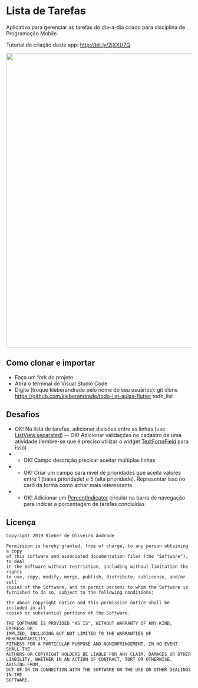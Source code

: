 # Lista de Tarefas

Aplicativo para gerenciar as tarefas do dia-a-dia criado para disciplina de Programação Mobile.

Tutorial de criação deste app: http://bit.ly/2jXXU7Q

<p align="center">
    <img src="https://miro.medium.com/max/1440/1*oUhhTFGunBMuh4Av-7rR7A.png" width="800"/>
</p>

## Como clonar e importar

-   Faça um fork do projeto
-   Abra o terminal do Visual Studio Code
-   Digite (troque kleberandrade pelo nome do seu usuários): git clone https://github.com/kleberandrade/todo-list-aulas-flutter todo_list

## Desafios

- OK!  Na lista de tarefas, adicionar divisões entre as linhas (use [ListView.separated](https://api.flutter.dev/flutter/widgets/ListView/ListView.separated.html))
-- OK!   Adicionar validações no cadastro de uma atividade (lembre-se que é preciso utilizar o widget [TextFormField](https://api.flutter.dev/flutter/material/TextFormField-class.html) para isso)
-  - OK! Campo descrição precisar aceitar múltiplas linhas
-  - OK! Criar um campo para nível de prioridades que aceita valores entre 1 (baixa prioridade) e 5 (alta prioridade). Representar isso no card da forma como achar mais interessante.
-  - OK! Adicionar um [PercentIndicator](https://pub.dev/packages/percent_indicator) circular na barra de navegação para indicar a porcentagem de tarefas concluídas

## Licença

    Copyright 2019 Kleber de Oliveira Andrade
    
    Permission is hereby granted, free of charge, to any person obtaining a copy
    of this software and associated documentation files (the "Software"), to deal
    in the Software without restriction, including without limitation the rights
    to use, copy, modify, merge, publish, distribute, sublicense, and/or sell
    copies of the Software, and to permit persons to whom the Software is
    furnished to do so, subject to the following conditions:
    
    The above copyright notice and this permission notice shall be included in all
    copies or substantial portions of the Software.
    
    THE SOFTWARE IS PROVIDED "AS IS", WITHOUT WARRANTY OF ANY KIND, EXPRESS OR
    IMPLIED, INCLUDING BUT NOT LIMITED TO THE WARRANTIES OF MERCHANTABILITY,
    FITNESS FOR A PARTICULAR PURPOSE AND NONINFRINGEMENT. IN NO EVENT SHALL THE
    AUTHORS OR COPYRIGHT HOLDERS BE LIABLE FOR ANY CLAIM, DAMAGES OR OTHER
    LIABILITY, WHETHER IN AN ACTION OF CONTRACT, TORT OR OTHERWISE, ARISING FROM,
    OUT OF OR IN CONNECTION WITH THE SOFTWARE OR THE USE OR OTHER DEALINGS IN THE
    SOFTWARE.
